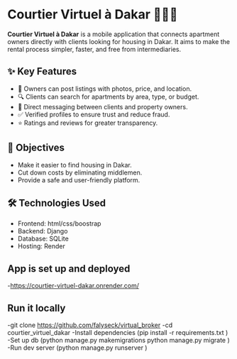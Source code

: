 # Courtier Virtuel à Dakar 🏡🇸🇳

**Courtier Virtuel à Dakar** is a mobile application that connects apartment owners directly with clients looking for housing in Dakar. It aims to make the rental process simpler, faster, and free from intermediaries.

## ✨ Key Features

- 📸 Owners can post listings with photos, price, and location.
- 🔍 Clients can search for apartments by area, type, or budget.
- 💬 Direct messaging between clients and property owners.
- ✅ Verified profiles to ensure trust and reduce fraud.
- ⭐ Ratings and reviews for greater transparency.

## 🎯 Objectives

- Make it easier to find housing in Dakar.
- Cut down costs by eliminating middlemen.
- Provide a safe and user-friendly platform.

## 🛠️ Technologies Used

- Frontend: html/css/boostrap 
- Backend: Django 
- Database: SQLite 
- Hosting:  Render
## App is set up and deployed 
-https://courtier-virtuel-dakar.onrender.com/
## Run it locally 
-git clone https://github.com/falyseck/virtual_broker 
-cd courtier_virtuel_dakar
-Install dependencies (pip install -r requirements.txt
)
-Set up db (python manage.py makemigrations
python manage.py migrate
)
-Run dev server (python manage.py runserver
)


